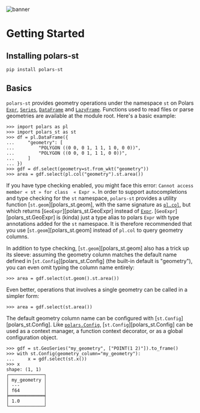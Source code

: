 ![banner](https://raw.githubusercontent.com/Oreilles/polars-st/main/assets/banner.svg)

# Getting Started

## Installing polars-st

```sh
pip install polars-st
```

## Basics

`polars-st` provides geometry operations under the namespace `st` on Polars [`Expr`](https://docs.pola.rs/api/python/stable/reference/expressions/index.html), [`Series`](https://docs.pola.rs/api/python/stable/reference/series/index.html), [`DataFrame`](https://docs.pola.rs/api/python/stable/reference/dataframe/index.html) and  [`LazyFrame`](https://docs.pola.rs/api/python/stable/reference/lazyframe/index.html). Functions used to read files or parse geometries are available at the module root. Here's a basic example:

``` pycon
>>> import polars as pl
>>> import polars_st as st
>>> df = pl.DataFrame({
...     "geometry": [
...         "POLYGON ((0 0, 0 1, 1 1, 1 0, 0 0))",
...         "POLYGON ((0 0, 0 1, 1 1, 0 0))",
...     ]
... })
>>> gdf = df.select(geometry=st.from_wkt("geometry"))
>>> area = gdf.select(pl.col("geometry").st.area())
```

If you have type checking enabled, you might face this error: `Cannot access member « st » for class  « Expr »`. In order to support autocompletions and type checking for the `st` namespace, `polars-st` provides a utility function [`st.geom`][polars_st.geom], with the same signature as [`pl.col`](https://docs.pola.rs/api/python/stable/reference/expressions/col.html), but which returns [`GeoExpr`][polars_st.GeoExpr] instead of [`Expr`](https://docs.pola.rs/api/python/stable/reference/expressions/index.html). [`GeoExpr`][polars_st.GeoExpr] is (kinda) just a type alias to polars `Expr` with type annotations added for the `st` namespace. It is therefore recommended that you use [`st.geom`][polars_st.geom] instead of `pl.col` to query geometry columns.

In addition to type checking, [`st.geom`][polars_st.geom] also has a trick up its sleeve: assuming the geometry column matches the default name defined in [`st.Config`][polars_st.Config] (the built-in default is "geometry"), you can even omit typing the column name entirely:

```pycon
>>> area = gdf.select(st.geom().st.area())
```

Even better, operations that involves a single geometry can be called in a simpler form:

``` pycon
>>> area = gdf.select(st.area())
```

The default geometry column name can be configured with [`st.Config`][polars_st.Config]. Like [`polars.Config`](https://docs.pola.rs/api/python/stable/reference/config.html), [`st.Config`][polars_st.Config] can be used as a context manager, a function context decorator, or as a global configuration object.

```pycon
>>> gdf = st.GeoSeries("my_geometry", ["POINT(1 2)"]).to_frame()
>>> with st.Config(geometry_column="my_geometry"):
...     x = gdf.select(st.x())
>>> x
shape: (1, 1)
┌─────────────┐
│ my_geometry │
│ ---         │
│ f64         │
╞═════════════╡
│ 1.0         │
└─────────────┘
```
